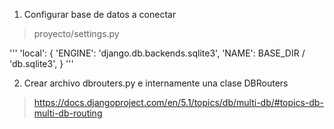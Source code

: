 1. Configurar base de datos a conectar

> proyecto/settings.py

'''
'local': {
        'ENGINE': 'django.db.backends.sqlite3',
        'NAME': BASE_DIR / 'db.sqlite3',
    }
'''

2. Crear archivo dbrouters.py e internamente una clase DBRouters
> https://docs.djangoproject.com/en/5.1/topics/db/multi-db/#topics-db-multi-db-routing